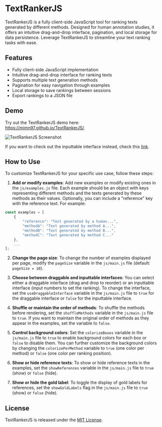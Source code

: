 # TextRankerJS

TextRankerJS is a fully client-side JavaScript tool for ranking texts generated by different methods. Designed for human annotation studies, it offers an intuitive drag-and-drop interface, pagination, and local storage for data persistence. Leverage TextRankerJS to streamline your text ranking tasks with ease.

## Features

- Fully client-side JavaScript implementation
- Intuitive drag-and-drop interface for ranking texts
- Supports multiple text generation methods
- Pagination for easy navigation through examples
- Local storage to save rankings between sessions
- Export rankings to a JSON file


## Demo

Try out the TextRankerJS demo here: https://mimn97.github.io/TextRankerJS/. 

![TextRankerJS Screenshot](screenshot.png "TextRankerJS Screenshot")

If you want to check out the inputtable interface instead, check this [link](https://mtreviso.github.io/TextRankerJS/index2.html).


## How to Use

To customize TextRankerJS for your specific use case, follow these steps:

1. **Add or modify examples**: Add new examples or modify existing ones in the `js/examples.js` file. Each example should be an object with keys representing different methods and the texts generated by these methods as their values. Optionally, you can include a "reference" key with the reference text. For example:

```javascript
const examples = [
    {
        "reference": "Text generated by a human...",
        "methodA": "Text generated by method A...",
        "methodB": "Text generated by method B...",
        "methodC": "Text generated by method C..."
    },
    ...
];
```

2. **Change the page size**: To change the number of examples displayed per page, modify the `pageSize` variable in the `js/main.js` file (default: `pageSize = 10`).


3. **Choose between draggable and inputtable interfaces**: You can select either a draggable interface (drag and drop to reorder) or an inputtable interface (input numbers to set the ranking). To change the interface, set the `useDraggableInterface` variable in the `js/main.js` file to `true` for the draggable interface or `false` for the inputtable interface.

4. **Shuffle or maintain the order of methods**: To shuffle the methods before rendering, set the `shuffleMethods` variable in the `js/main.js` file to `true`. If you want to maintain the original order of methods as they appear in the examples, set the variable to `false`.

5. **Control background colors**: Set the `colorizeBoxes` variable in the `js/main.js` file to `true` to enable background colors for each box or `false` to disable them. You can further customize the background colors by changing the `colorizePerMethod` variable to `true` (one color per method) or `false` (one color per ranking position).

6. **Show or hide reference texts**: To show or hide reference texts in the examples, set the `showReferences` variable in the `js/main.js` file to `true` (show) or `false` (hide).

7. **Show or hide the gold label**: To toggle the display of gold labels for references, set the `showGoldLabels` flag in the `js/main.js` file to `true` (show) or `false` (hide).


## License

TextRankerJS is released under the [MIT License](LICENSE).
